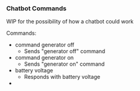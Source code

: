 ### Chatbot Commands
WIP for the possibility of how a chatbot could work

Commands:
* command generator off
  * Sends "generator off" command
* command generator on  
  * Sends "generator on" command
* battery voltage
  * Responds with battery voltage
* 
